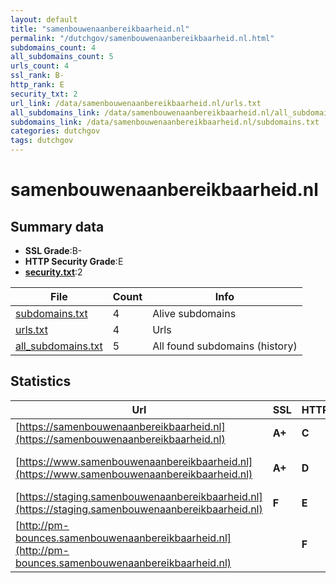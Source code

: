 ```yaml
---
layout: default
title: "samenbouwenaanbereikbaarheid.nl"
permalink: "/dutchgov/samenbouwenaanbereikbaarheid.nl.html"
subdomains_count: 4
all_subdomains_count: 5
urls_count: 4
ssl_rank: B-
http_rank: E
security_txt: 2
url_link: /data/samenbouwenaanbereikbaarheid.nl/urls.txt
all_subdomains_link: /data/samenbouwenaanbereikbaarheid.nl/all_subdomains.txt
subdomains_link: /data/samenbouwenaanbereikbaarheid.nl/subdomains.txt
categories: dutchgov
tags: dutchgov
---
```



# samenbouwenaanbereikbaarheid.nl
## Summary data


 - **SSL Grade**:B-
 - **HTTP Security Grade**:E
 - **[security.txt](https://www.digitaleoverheid.nl/nieuws/standaard-security-txt-nu-verplicht-voor-overheid/)**:2


| File       | Count | Info |
|------------|-------|------|
|[subdomains.txt](/DutchGovScope/data/samenbouwenaanbereikbaarheid.nl/subdomains.txt)|4|Alive subdomains|
|[urls.txt](/DutchGovScope/data/samenbouwenaanbereikbaarheid.nl/urls.txt)|4|Urls|
|[all_subdomains.txt](/DutchGovScope/data/samenbouwenaanbereikbaarheid.nl/all_subdomains.txt)|5|All found subdomains (history)|


## Statistics


| Url | SSL | HTTP | Server | Cookie | HSTS | CORS | CTO | CSP | XFO | XXP | RP |FP| Tech |Title |
|--------|-------|-------|------|------|------|------|------|------|------|------|------|------|------|------|
|[https://samenbouwenaanbereikbaarheid.nl](https://samenbouwenaanbereikbaarheid.nl)| **A+**| **C**|| |:white_check_mark: | :warning:| | | | | :white_check_mark: | |HSTS||
|[https://www.samenbouwenaanbereikbaarheid.nl](https://www.samenbouwenaanbereikbaarheid.nl)| **A+**| **D**|nginx| |:white_check_mark: | :warning:| | | | | :white_check_mark: | |Glyphicons HSTS Nginx|Home :: Samen Bo...|
|[https://staging.samenbouwenaanbereikbaarheid.nl](https://staging.samenbouwenaanbereikbaarheid.nl)| **F**| **E**|| | | | | | | | :white_check_mark: | |||
|[http://pm-bounces.samenbouwenaanbereikbaarheid.nl](http://pm-bounces.samenbouwenaanbereikbaarheid.nl)| | **F**|nginx/1.25.3| | | | | | | | :white_check_mark: | |Nginx:1.25.3|Postmark — Email...|

